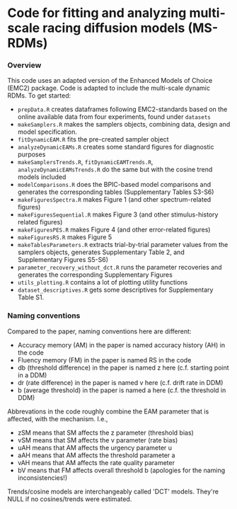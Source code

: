 # Code for fitting and analyzing multi-scale racing diffusion models (MS-RDMs)

### Overview
This code uses an adapted version of the Enhanced Models of Choice (EMC2) package. Code is adapted to include the multi-scale dynamic RDMs. To get started:
- `prepData.R` creates dataframes following EMC2-standards based on the online available data from four experiments, found under `datasets` 
- `makeSamplers.R` makes the samplers objects, combining data, design and model specification.
- `fitDynamicEAM.R` fits the pre-created sampler object
- `analyzeDynamicEAMs.R` creates some standard figures for diagnostic purposes
- `makeSamplersTrends.R`, `fitDynamicEAMTrends.R`, `analyzeDynamicEAMsTrends.R` do the same but with the cosine trend models included
- `modelComparisons.R` does the BPIC-based model comparisons and generates the corresponding tables (Supplementary Tables S3-S6)
- `makeFiguresSpectra.R` makes Figure 1 (and other spectrum-related figures)
- `makeFiguresSequential.R` makes Figure 3 (and other stimulus-history related figures)
- `makeFiguresPES.R` makes Figure 4 (and other error-related figures)
- `makeFiguresRS.R` makes Figure 5
- `makeTablesParameters.R` extracts trial-by-trial parameter values from the samplers objects, generates Supplementary Table 2, and Supplementary Figures S5-S6)
- `parameter_recovery_without_dct.R` runs the parameter recoveries and generates the corresponding Supplementary Figures
- `utils_plotting.R` contains a lot of plotting utility functions
- `dataset_descriptives.R` gets some descriptives for Supplementary Table S1.


### Naming conventions
Compared to the paper, naming conventions here are different:
- Accuracy memory (AM) in the paper is named accuracy history (AH) in the code
- Fluency memory (FM) in the paper is named RS in the code
- db (threshold difference) in the paper is named z here (c.f. starting point in a DDM)
- dr (rate difference) in the paper is named v here (c.f. drift rate in DDM)
- b (average threshold) in the paper is named a here (c.f. the threshold in DDM)

Abbrevations in the code roughly combine the EAM parameter that is affected, with the mechanism. I.e.,
- zSM means that SM affects the z parameter (threshold bias)
- vSM means that SM affects the v parameter (rate bias)
- uAH means that AM affects the urgency parameter u
- aAH means that AM affects the threshold parameter a
- vAH means that AM affects the rate quality parameter
- bV means that FM affects overall threshold b (apologies for the naming inconsistencies!)

Trends/cosine models are interchangeably called 'DCT' models. They're NULL if no cosines/trends were estimated.
